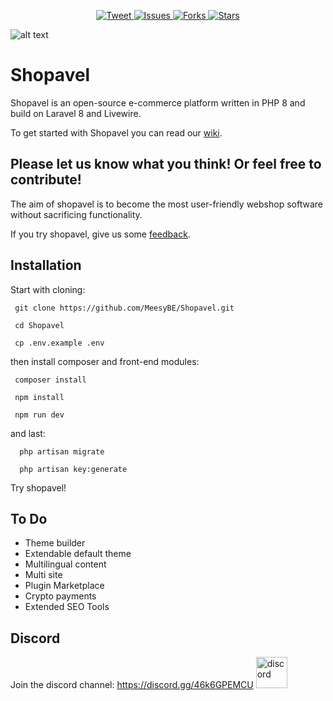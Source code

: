 <p align="center">
    <a href="https://twitter.com/intent/tweet?text=Shopavel%20E-commerce%20Platform&url=https://github.com/MeesyBE/Shopavel&via=github&hashtags=shopavel,laravel,livewire,tailwindcss,developers">
        <img src="https://img.shields.io/twitter/url/https/github.com/topengineer/laravel-ecommerce.svg?style=social" alt="Tweet">
    </a>
    <a href="https://github.com/MeesyBE/Shopavel/issues">
        <img src="https://img.shields.io/github/issues/MeesyBE/Shopavel.svg" alt="Issues">
    </a>
     <a href="https://github.com/MeesyBE/Shopavel/fork">
        <img src="https://img.shields.io/github/forks/MeesyBE/Shopavel.svg?style=social&label=Fork" alt="Forks">
    </a>
    <a href="https://github.com/MeesyBE/Shopavel/stargazers">
        <img src="https://img.shields.io/github/stars/MeesyBE/Shopavel.svg?style=social&label=Stars" alt="Stars">
    </a>
</p>



![alt text](https://shopavel.com/wp-content/uploads/2021/02/Schermafbeelding-2021-02-18-om-08.56.01.png)

# Shopavel
Shopavel is an open-source e-commerce platform written in PHP 8 and build on Laravel 8 and Livewire. 


To get started with Shopavel you can read our [wiki](https://github.com/MeesyBE/Shopavel/wiki).


## Please let us know what you think! Or feel free to contribute! 
The aim of shopavel is to become the most user-friendly webshop software without sacrificing functionality.

If you try shopavel, give us some [feedback](https://github.com/MeesyBE/Shopavel/discussions/7).


## Installation
Start with cloning:

     git clone https://github.com/MeesyBE/Shopavel.git

     cd Shopavel

     cp .env.example .env


then install composer and front-end modules:

     composer install

     npm install
     
     npm run dev

and last:

      php artisan migrate

      php artisan key:generate


Try shopavel!

## To Do

- Theme builder
- Extendable default theme
- Multilingual content
- Multi site
- Plugin Marketplace
- Crypto payments
- Extended SEO Tools


## Discord
Join the discord channel: https://discord.gg/46k6GPEMCU
<a herf="https://discord.com/invite/46k6GPEMCU" >
<img src="https://bit.ly/3vPJxRN" alt="discord" width="50px" style="cursor:pointer;"/>
</a>
